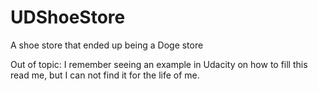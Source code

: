 # UDShoeStore
A shoe store that ended up being a Doge store

Out of topic: 
I remember seeing an example in Udacity on how to fill this read me, but I can not find it for the life of me.
